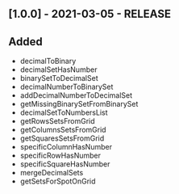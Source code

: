 ## [1.0.0] - 2021-03-05 - RELEASE

## Added

-   decimalToBinary
-   decimalSetHasNumber
-   binarySetToDecimalSet
-   decimalNumberToBinarySet
-   addDecimalNumberToDecimalSet
-   getMissingBinarySetFromBinarySet
-   decimalSetToNumbersList
-   getRowsSetsFromGrid
-   getColumnsSetsFromGrid
-   getSquaresSetsFromGrid
-   specificColumnHasNumber
-   specificRowHasNumber
-   specificSquareHasNumber
-   mergeDecimalSets
-   getSetsForSpotOnGrid
